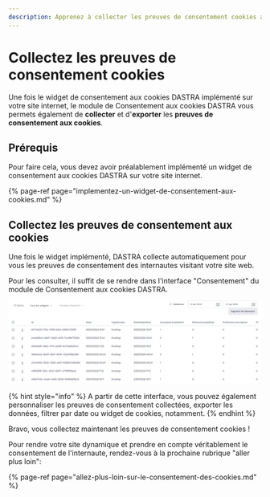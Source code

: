 ```yaml
---
description: Apprenez à collecter les preuves de consentement cookies avec Dastra.
---
```


# Collectez les preuves de consentement cookies

Une fois le widget de consentement aux cookies DASTRA implémenté sur votre site internet, le module de Consentement aux cookies DASTRA vous permets également de **collecter** et d'**exporter** les **preuves de consentement aux cookies**.

## Prérequis

Pour faire cela, vous devez avoir préalablement implémenté un widget de consentement aux cookies DASTRA sur votre site internet.

{% page-ref page="implementez-un-widget-de-consentement-aux-cookies.md" %}

## Collectez les preuves de consentement aux cookies

Une fois le widget implémenté, DASTRA collecte automatiquement pour vous les preuves de consentement des internautes visitant votre site web.

Pour les consulter, il suffit de se rendre dans l'interface "Consentement" du module de Consentement aux cookies DASTRA.

![Interface &quot;Consentement&quot;](../../../.gitbook/assets/image%20%2829%29.png)

{% hint style="info" %}
A partir de cette interface, vous pouvez également personnaliser les preuves de consentement collectées, exporter les données, filtrer par date ou widget de cookies, notamment.
{% endhint %}

Bravo, vous collectez maintenant les preuves de consentement cookies ! 

Pour rendre votre site dynamique et prendre en compte véritablement le consentement de l'internaute, rendez-vous à la prochaine rubrique "aller plus loin":

{% page-ref page="allez-plus-loin-sur-le-consentement-des-cookies.md" %}



